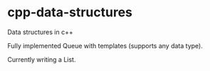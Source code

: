 # cpp-data-structures
Data structures in c++

Fully implemented Queue with templates (supports any data type).

Currently writing a List.
